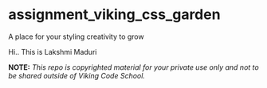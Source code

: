 assignment_viking_css_garden
============================

A place for your styling creativity to grow

Hi.. This is Lakshmi Maduri


**NOTE:** *This repo is copyrighted material for your private use only and not to be shared outside of Viking Code School.*

